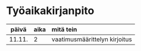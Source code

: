 # Työaikakirjanpito

| päivä | aika | mitä tein |
| :----:|:-----| :-----|
| 11.11.|2     | vaatimusmäärittelyn kirjoitus |
